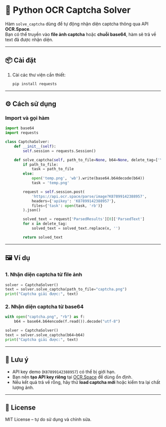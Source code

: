 # 🧩 Python OCR Captcha Solver

Hàm `solve_captcha` dùng để tự động nhận diện captcha thông qua API **OCR.Space**.  
Bạn có thể truyền vào **file ảnh captcha** hoặc **chuỗi base64**, hàm sẽ trả về text đã được nhận diện.  

---

## 📦 Cài đặt

1. Cài các thư viện cần thiết:
   ```bash
   pip install requests
   ```

---

## ⚙️ Cách sử dụng

### Import và gọi hàm
```python
import base64
import requests

class CaptchaSolver:
    def __init__(self):
        self.session = requests.Session()

    def solve_captcha(self, path_to_file=None, b64=None, delete_tag=['\n','\r']):
        if path_to_file:
            task = path_to_file
        else:
            open('temp.png', 'wb').write(base64.b64decode(b64))
            task = 'temp.png'

        request = self.session.post(
            'https://api.ocr.space/parse/image?K87899142388957',
            headers={'apikey': 'K87899142388957'},
            files={'task': open(task, 'rb')}
        ).json()

        solved_text = request['ParsedResults'][0]['ParsedText']
        for x in delete_tag:
            solved_text = solved_text.replace(x, '')

        return solved_text
```

---

## 🖼️ Ví dụ

### 1. Nhận diện captcha từ file ảnh
```python
solver = CaptchaSolver()
text = solver.solve_captcha(path_to_file="captcha.png")
print("Captcha giải được:", text)
```

### 2. Nhận diện captcha từ base64
```python
with open("captcha.png", "rb") as f:
    b64 = base64.b64encode(f.read()).decode("utf-8")

solver = CaptchaSolver()
text = solver.solve_captcha(b64=b64)
print("Captcha giải được:", text)
```

---

## 🔑 Lưu ý

- API key demo (`K87899142388957`) có thể bị giới hạn.  
- Bạn nên **tạo API key riêng** tại [OCR.Space](https://ocr.space/ocrapi) để dùng ổn định.  
- Nếu kết quả trả về rỗng, hãy thử **load captcha mới** hoặc kiểm tra lại chất lượng ảnh.

---

## 📜 License
MIT License – tự do sử dụng và chỉnh sửa.  
